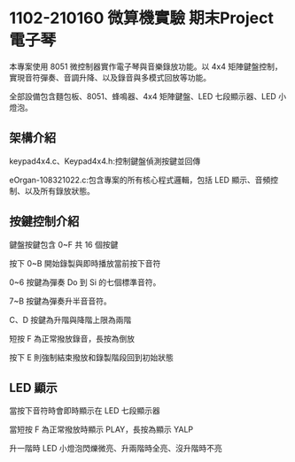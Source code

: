 # 1102-210160 微算機實驗 期末Project 電子琴
本專案使用 8051 微控制器實作電子琴與音樂錄放功能。以 4x4 矩陣鍵盤控制，實現音符彈奏、音調升降、以及錄音與多模式回放等功能。

全部設備包含麵包板、8051、蜂鳴器、4x4 矩陣鍵盤、LED 七段顯示器、LED 小燈泡。


## 架構介紹
keypad4x4.c、Keypad4x4.h:控制鍵盤偵測按鍵並回傳

eOrgan-108321022.c:包含專案的所有核心程式邏輯，包括 LED 顯示、音頻控制、以及所有錄放狀態。
## 按鍵控制介紹

鍵盤按鍵包含 0~F 共 16 個按鍵

按下 0~B 開始錄製與即時播放當前按下音符

0~6 按鍵為彈奏 Do 到 Si 的七個標準音符。

7~B 按鍵為彈奏升半音音符。

C、D 按鍵為升階與降階上限為兩階

短按 F 為正常撥放錄音，長按為倒放

按下 E 則強制結束撥放和錄製階段回到初始狀態

## LED 顯示
當按下音符時會即時顯示在 LED 七段顯示器

當短按 F 為正常撥放時顯示 PLAY，長按為顯示 YALP

升一階時 LED 小燈泡閃爍微亮、升兩階時全亮、沒升階時不亮
